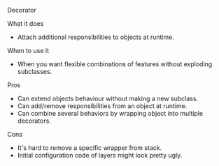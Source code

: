 Decorator

What it does
- Attach additional responsibilities to objects at runtime.

When to use it
- When you want flexible combinations of features without exploding subclasses.

Pros
- Can extend objects behaviour without making a new subclass.
- Can add/remove responsibilities from an object at runtime.
- Can combine several behaviors by wrapping object into multiple decorators.

Cons
- It's hard to remove a specific wrapper from stack.
- Initial configuration code of layers might look pretty ugly.